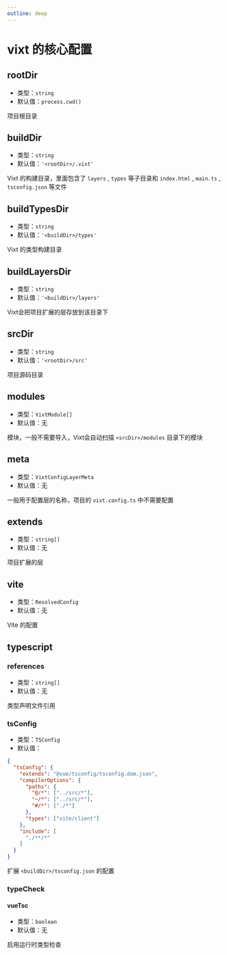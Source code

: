 ```yaml
---
outline: deep
---
```


# vixt 的核心配置

## rootDir

- 类型：`string`
- 默认值：`process.cwd()`

项目根目录

## buildDir

- 类型：`string`
- 默认值：`'<rootDir>/.vixt'`

Vixt 的构建目录，里面包含了 `layers` , `types` 等子目录和 `index.html` , `main.ts` , `tsconfig.json` 等文件

## buildTypesDir

- 类型：`string`
- 默认值：`'<buildDir>/types'`

Vixt 的类型构建目录

## buildLayersDir

- 类型：`string`
- 默认值：`'<buildDir>/layers'`

Vixt会把项目扩展的层存放到该目录下

## srcDir

- 类型：`string`
- 默认值：`'<rootDir>/src'`

项目源码目录

## modules

- 类型：`VixtModule[]`
- 默认值：无

模块，一般不需要导入，Vixt会自动扫描 `<srcDir>/modules` 目录下的模块

## meta

- 类型：`VixtConfigLayerMeta`
- 默认值：无

一般用于配置层的名称，项目的 `vixt.config.ts` 中不需要配置

## extends

- 类型：`string[]`
- 默认值：无

项目扩展的层

## vite

- 类型：`ResolvedConfig`
- 默认值：无

Vite 的配置

## typescript

### references

- 类型：`string[]`
- 默认值：无

类型声明文件引用

### tsConfig

- 类型：`TSConfig`
- 默认值：

```json
{
  "tsConfig": {
    "extends": "@vue/tsconfig/tsconfig.dom.json",
    "compilerOptions": {
      "paths": {
        "@/*": ["../src/*"],
        "~/*": ["../src/*"],
        "#/*": ["./*"]
      },
      "types": ["vite/client"]
    },
    "include": [
      "./**/*"
    ]
  }
}
```

扩展 `<buildDir>/tsconfig.json` 的配置

### typeCheck

#### vueTsc

- 类型：`boolean`
- 默认值：无

启用运行时类型检查
